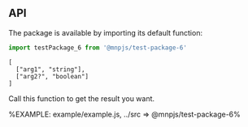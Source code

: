 
## API

The package is available by importing its default function:

```js
import testPackage_6 from '@mnpjs/test-package-6'
```

```### testPackage_6
[
  ["arg1", "string"],
  ["arg2?", "boolean"]
]
```

Call this function to get the result you want.

%EXAMPLE: example/example.js, ../src => @mnpjs/test-package-6%
